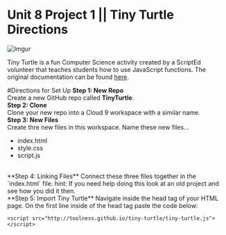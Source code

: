 # Unit 8 Project 1 || Tiny Turtle Directions
![Imgur](http://i.imgur.com/Nh1qdMJm.jpg)

Tiny Turtle is a fun Computer Science activity created by a ScriptEd volunteer that teaches students how to use JavaScript functions. The original documentation can be found [here](https://github.com/toolness/tiny-turtle).


#Directions for Set Up
**Step 1: New Repo**      
Create a new GitHub repo called **TinyTurtle**.
<br>
**Step 2: Clone**   
Clone your new repo into a Cloud 9 workspace with a similar name.
<br>
**Step 3: New Files**   
Create thre new files in this workspace. Name these new files...
* index.html
* style.css
* script.js
<br>
**Step 4: Linking Files**  
Connect these three files together in the `index.html` file.  
hint: If you need help doing this look at an old project and see how you did it then.
<br>
**Step 5: Import Tiny Turtle**  
Navigate inside the head tag of your HTML page. On the first line inside of the head tag paste the code below:

```
<script src="http://toolness.github.io/tiny-turtle/tiny-turtle.js"> </script>
```

